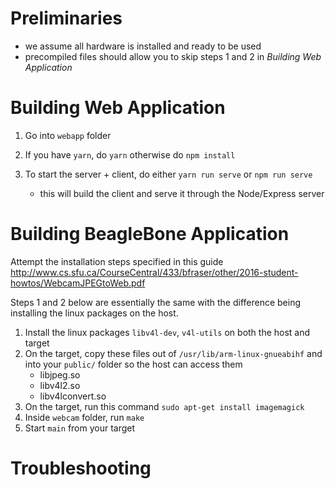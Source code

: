 Preliminaries
=
- we assume all hardware is installed and ready to be used
- precompiled files should allow you to skip steps 1 and 2 in *Building Web Application*

Building Web Application
=
1. Go into `webapp` folder
2. If you have `yarn`, do `yarn` otherwise do `npm install`
3. To start the server + client, do either `yarn run serve` or `npm run serve`

    - this will build the client and serve it through the Node/Express server

Building BeagleBone Application
=

Attempt the installation steps specified in this guide http://www.cs.sfu.ca/CourseCentral/433/bfraser/other/2016-student-howtos/WebcamJPEGtoWeb.pdf

Steps 1 and 2 below are essentially the same with the difference being installing the linux packages on the host.

1. Install the linux packages `libv4l-dev`, `v4l-utils` on both the host and target
2. On the target, copy these files out of `/usr/lib/arm-linux-gnueabihf` and into your `public/` folder so the host can access them
    - libjpeg.so
    - libv4l2.so
    - libv4lconvert.so
3. On the target, run this command `sudo apt-get install imagemagick`
4. Inside `webcam` folder, run `make`
5. Start `main` from your target


Troubleshooting
=
